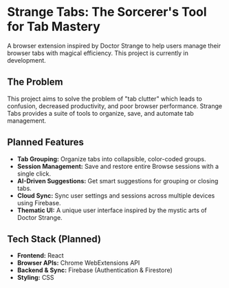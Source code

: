 # Strange Tabs: The Sorcerer's Tool for Tab Mastery

A browser extension inspired by Doctor Strange to help users manage their browser tabs with magical efficiency. This project is currently in development.

## The Problem

This project aims to solve the problem of "tab clutter" which leads to confusion, decreased productivity, and poor browser performance. Strange Tabs provides a suite of tools to organize, save, and automate tab management.

## Planned Features

* **Tab Grouping:** Organize tabs into collapsible, color-coded groups.
* **Session Management:** Save and restore entire Browse sessions with a single click.
* **AI-Driven Suggestions:** Get smart suggestions for grouping or closing tabs.
* **Cloud Sync:** Sync user settings and sessions across multiple devices using Firebase.
* **Thematic UI:** A unique user interface inspired by the mystic arts of Doctor Strange.

## Tech Stack (Planned)

* **Frontend:** React
* **Browser APIs:** Chrome WebExtensions API
* **Backend & Sync:** Firebase (Authentication & Firestore)
* **Styling:** CSS
  
